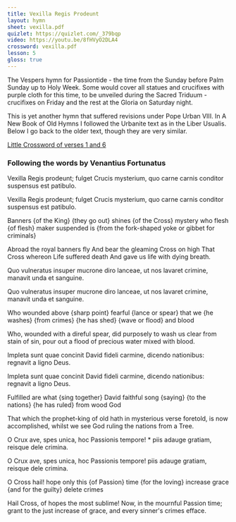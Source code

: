 ```yaml
---
title: Vexilla Regis Prodeunt
layout: hymn
sheet: vexilla.pdf
quizlet: https://quizlet.com/_379bqp
video: https://youtu.be/8fHVyO2DLA4
crossword: vexilla.pdf
lesson: 5
gloss: true
---
```


The Vespers hymn for Passiontide - the time from the Sunday before Palm Sunday up to Holy Week.  Some would cover all statues and crucifixes with purple cloth for this time, to be unveiled during the Sacred Triduum - crucifixes on Friday and the rest at the Gloria on Saturday night.

This is yet another hymn that suffered revisions under Pope Urban VIII. In A New Book of Old Hymns I followed the Urbanite text as in the Liber Usualis. Below I go back to the older text, though they are very similar.

[Little Crossword of verses 1 and 6](/crosswords/vexilla1.pdf)

### Following the words by Venantius Fortunatus

<div data-gloss>
<p>
Vexilla Regis prodeunt;
fulget Crucis mysterium,
quo carne carnis conditor
suspensus est patibulo.</p>
<p>
Vexilla Regis prodeunt;
fulget Crucis mysterium,
quo carne carnis conditor
suspensus est patibulo.</p>
<p>Banners {of the King} {they go out}
shines {of the Cross} mystery
who flesh {of flesh} maker
suspended is {from the fork-shaped yoke or gibbet for criminals}</p>
<p>Abroad the royal banners fly
And bear the gleaming Cross on high
That Cross whereon Life suffered death
And gave us life with dying breath.</p>
</div>

<div data-gloss>
<p>Quo vulneratus insuper
mucrone diro lanceae,
ut nos lavaret crimine,
manavit unda et sanguine.</p>
<p>Quo vulneratus insuper
mucrone diro lanceae,
ut nos lavaret crimine,
manavit unda et sanguine.</p>
<p>Who wounded above
{sharp point} fearful {lance or spear}
that we {he washes} {from crimes}
{he has shed} {wave or flood} and blood</p>
<p>Who, wounded with a direful spear,
did purposely to wash us clear
from stain of sin, pour out a flood
of precious water mixed with blood.</p>
</div>

<div data-gloss>
<p>Impleta sunt quae concinit David fideli carmine, dicendo nationibus: regnavit a ligno Deus.</p>
<p>Impleta sunt quae concinit David fideli carmine, dicendo nationibus: regnavit a ligno Deus.</p>
<p>Fulfilled are what {sing together} David faithful song {saying} {to the nations} {he has ruled} from wood God
</p>
<p>That which the prophet-king of old
hath in mysterious verse foretold,
is now accomplished, whilst we see
God ruling the nations from a Tree.</p>
</div>

<div data-gloss>
<p>O Crux ave, spes unica,
hoc Passionis tempore! *
piis adauge gratiam,
reisque dele crimina.</p>
<p>O Crux ave, spes unica,
hoc Passionis tempore!
piis adauge gratiam,
reisque dele crimina.</p>
<p>O Cross hail! hope only this {of Passion} time
{for the loving} increase grace
{and for the guilty} delete crimes</p>
<p>Hail Cross, of hopes the most sublime!
Now, in the mournful Passion time;
grant to the just increase of grace,
and every sinner's crimes efface.</p>
</div>

